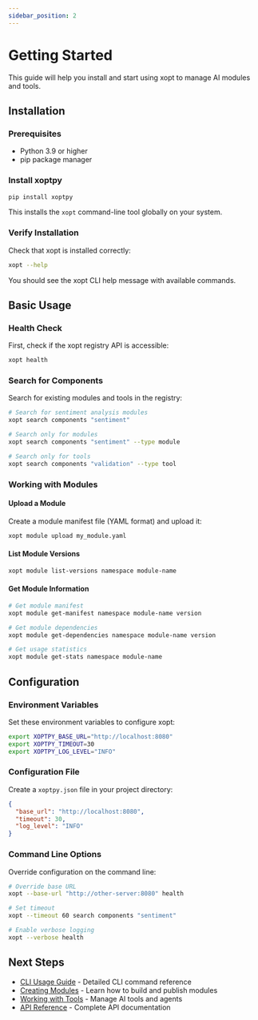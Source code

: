 ```yaml
---
sidebar_position: 2
---
```


# Getting Started

This guide will help you install and start using xopt to manage AI modules and tools.

## Installation

### Prerequisites

- Python 3.9 or higher
- pip package manager

### Install xoptpy

```bash
pip install xoptpy
```

This installs the `xopt` command-line tool globally on your system.

### Verify Installation

Check that xopt is installed correctly:

```bash
xopt --help
```

You should see the xopt CLI help message with available commands.

## Basic Usage

### Health Check

First, check if the xopt registry API is accessible:

```bash
xopt health
```

### Search for Components

Search for existing modules and tools in the registry:

```bash
# Search for sentiment analysis modules
xopt search components "sentiment"

# Search only for modules
xopt search components "sentiment" --type module

# Search only for tools
xopt search components "validation" --type tool
```

### Working with Modules

#### Upload a Module

Create a module manifest file (YAML format) and upload it:

```bash
xopt module upload my_module.yaml
```

#### List Module Versions

```bash
xopt module list-versions namespace module-name
```

#### Get Module Information

```bash
# Get module manifest
xopt module get-manifest namespace module-name version

# Get module dependencies
xopt module get-dependencies namespace module-name version

# Get usage statistics
xopt module get-stats namespace module-name
```

## Configuration

### Environment Variables

Set these environment variables to configure xopt:

```bash
export XOPTPY_BASE_URL="http://localhost:8080"
export XOPTPY_TIMEOUT=30
export XOPTPY_LOG_LEVEL="INFO"
```

### Configuration File

Create a `xoptpy.json` file in your project directory:

```json
{
  "base_url": "http://localhost:8080",
  "timeout": 30,
  "log_level": "INFO"
}
```

### Command Line Options

Override configuration on the command line:

```bash
# Override base URL
xopt --base-url "http://other-server:8080" health

# Set timeout
xopt --timeout 60 search components "sentiment"

# Enable verbose logging
xopt --verbose health
```

## Next Steps

- [CLI Usage Guide](./cli-usage) - Detailed CLI command reference
- [Creating Modules](./creating-modules) - Learn how to build and publish modules
- [Working with Tools](./working-with-tools) - Manage AI tools and agents
- [API Reference](./api/overview) - Complete API documentation